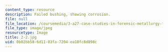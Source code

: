 ```yaml
---
content_type: resource
description: Failed bushing, showing corrosion.
file: null
file_location: /coursemedia/3-a27-case-studies-in-forensic-metallurgy-fall-2007/0b02bb586d1103fa7204ea18fc8d898c_2-2.jpg
file_type: image/jpeg
resourcetype: Image
title: 2-2.jpg
uid: 0b02bb58-6d11-03fa-7204-ea18fc8d898c
---
```

